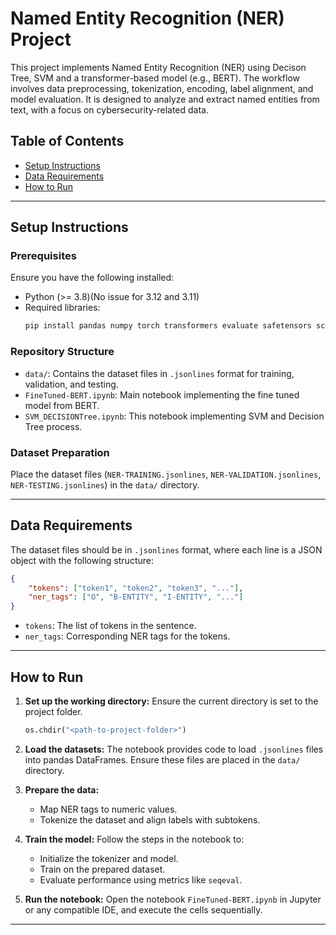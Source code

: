 # Named Entity Recognition (NER) Project

This project implements Named Entity Recognition (NER) using Decison Tree, SVM and a transformer-based model (e.g., BERT). The workflow involves data preprocessing, tokenization, encoding, label alignment, and model evaluation. It is designed to analyze and extract named entities from text, with a focus on cybersecurity-related data.

## Table of Contents
- [Setup Instructions](#setup-instructions)
- [Data Requirements](#data-requirements)
- [How to Run](#how-to-run)

---

## Setup Instructions

### Prerequisites
Ensure you have the following installed:
- Python (>= 3.8)(No issue for 3.12 and 3.11)
- Required libraries:
  ```bash
  pip install pandas numpy torch transformers evaluate safetensors scikit-learn
  ```

### Repository Structure
- `data/`: Contains the dataset files in `.jsonlines` format for training, validation, and testing.
- `FineTuned-BERT.ipynb`: Main notebook implementing the fine tuned model from BERT.
- `SVM_DECISIONTree.ipynb`: This notebook implementing SVM and Decision Tree process.

### Dataset Preparation
Place the dataset files (`NER-TRAINING.jsonlines`, `NER-VALIDATION.jsonlines`, `NER-TESTING.jsonlines`) in the `data/` directory.

---

## Data Requirements
The dataset files should be in `.jsonlines` format, where each line is a JSON object with the following structure:
```json
{
    "tokens": ["token1", "token2", "token3", "..."],
    "ner_tags": ["O", "B-ENTITY", "I-ENTITY", "..."]
}
```
- `tokens`: The list of tokens in the sentence.
- `ner_tags`: Corresponding NER tags for the tokens.

---

## How to Run

1. **Set up the working directory:**
   Ensure the current directory is set to the project folder.
   ```python
   os.chdir("<path-to-project-folder>")
   ```

2. **Load the datasets:**
   The notebook provides code to load `.jsonlines` files into pandas DataFrames. Ensure these files are placed in the `data/` directory.

3. **Prepare the data:**
   - Map NER tags to numeric values.
   - Tokenize the dataset and align labels with subtokens.

4. **Train the model:**
   Follow the steps in the notebook to:
   - Initialize the tokenizer and model.
   - Train on the prepared dataset.
   - Evaluate performance using metrics like `seqeval`.

5. **Run the notebook:**
   Open the notebook `FineTuned-BERT.ipynb` in Jupyter or any compatible IDE, and execute the cells sequentially.

---
